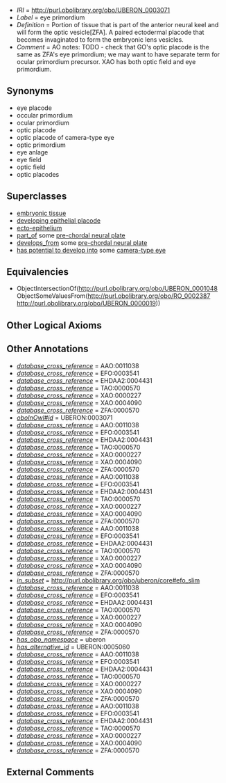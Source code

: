  * *IRI* = http://purl.obolibrary.org/obo/UBERON_0003071
 * *Label* = eye primordium
 * *Definition* = Portion of tissue that is part of the anterior neural keel and will form the optic vesicle[ZFA]. A paired ectodermal placode that becomes invaginated to form the embryonic lens vesicles.
 * *Comment* = AO notes: TODO - check that GO's optic placode is the same as ZFA's eye primordium; we may want to have separate term for ocular primordium precursor. XAO has both optic field and eye primordium.

## Synonyms

 * eye placode
 * occular primordium
 * ocular primordium
 * optic placode
 * optic placode of camera-type eye
 * optic primordium
 * eye anlage
 * eye field
 * optic field
 * optic placodes

## Superclasses

 * [embryonic tissue](../../UBERON/91/UBERON_0005291.md)
 * [developing epithelial placode](../../UBERON/97/UBERON_0007497.md)
 * [ecto-epithelium](../../UBERON/71/UBERON_0010371.md)
 * [part_of](../../BFO/50/BFO_0000050.md) some [pre-chordal neural plate](../../UBERON/56/UBERON_0003056.md)
 * [develops_from](../../RO/02/RO_0002202.md) some [pre-chordal neural plate](../../UBERON/56/UBERON_0003056.md)
 * [has potential to develop into](../../RO/87/RO_0002387.md) some [camera-type eye](../../UBERON/19/UBERON_0000019.md)

## Equivalencies

 * ObjectIntersectionOf(<http://purl.obolibrary.org/obo/UBERON_0001048> ObjectSomeValuesFrom(<http://purl.obolibrary.org/obo/RO_0002387> <http://purl.obolibrary.org/obo/UBERON_0000019>))

## Other Logical Axioms


## Other Annotations

 * *[database_cross_reference](../../ef/oboInOwl#hasDbXref.md)* = AAO:0011038
 * *[database_cross_reference](../../ef/oboInOwl#hasDbXref.md)* = EFO:0003541
 * *[database_cross_reference](../../ef/oboInOwl#hasDbXref.md)* = EHDAA2:0004431
 * *[database_cross_reference](../../ef/oboInOwl#hasDbXref.md)* = TAO:0000570
 * *[database_cross_reference](../../ef/oboInOwl#hasDbXref.md)* = XAO:0000227
 * *[database_cross_reference](../../ef/oboInOwl#hasDbXref.md)* = XAO:0004090
 * *[database_cross_reference](../../ef/oboInOwl#hasDbXref.md)* = ZFA:0000570
 * *[oboInOwl#id](../../id/oboInOwl#id.md)* = UBERON:0003071
 * *[database_cross_reference](../../ef/oboInOwl#hasDbXref.md)* = AAO:0011038
 * *[database_cross_reference](../../ef/oboInOwl#hasDbXref.md)* = EFO:0003541
 * *[database_cross_reference](../../ef/oboInOwl#hasDbXref.md)* = EHDAA2:0004431
 * *[database_cross_reference](../../ef/oboInOwl#hasDbXref.md)* = TAO:0000570
 * *[database_cross_reference](../../ef/oboInOwl#hasDbXref.md)* = XAO:0000227
 * *[database_cross_reference](../../ef/oboInOwl#hasDbXref.md)* = XAO:0004090
 * *[database_cross_reference](../../ef/oboInOwl#hasDbXref.md)* = ZFA:0000570
 * *[database_cross_reference](../../ef/oboInOwl#hasDbXref.md)* = AAO:0011038
 * *[database_cross_reference](../../ef/oboInOwl#hasDbXref.md)* = EFO:0003541
 * *[database_cross_reference](../../ef/oboInOwl#hasDbXref.md)* = EHDAA2:0004431
 * *[database_cross_reference](../../ef/oboInOwl#hasDbXref.md)* = TAO:0000570
 * *[database_cross_reference](../../ef/oboInOwl#hasDbXref.md)* = XAO:0000227
 * *[database_cross_reference](../../ef/oboInOwl#hasDbXref.md)* = XAO:0004090
 * *[database_cross_reference](../../ef/oboInOwl#hasDbXref.md)* = ZFA:0000570
 * *[database_cross_reference](../../ef/oboInOwl#hasDbXref.md)* = AAO:0011038
 * *[database_cross_reference](../../ef/oboInOwl#hasDbXref.md)* = EFO:0003541
 * *[database_cross_reference](../../ef/oboInOwl#hasDbXref.md)* = EHDAA2:0004431
 * *[database_cross_reference](../../ef/oboInOwl#hasDbXref.md)* = TAO:0000570
 * *[database_cross_reference](../../ef/oboInOwl#hasDbXref.md)* = XAO:0000227
 * *[database_cross_reference](../../ef/oboInOwl#hasDbXref.md)* = XAO:0004090
 * *[database_cross_reference](../../ef/oboInOwl#hasDbXref.md)* = ZFA:0000570
 * *[in_subset](../../et/oboInOwl#inSubset.md)* = http://purl.obolibrary.org/obo/uberon/core#efo_slim
 * *[database_cross_reference](../../ef/oboInOwl#hasDbXref.md)* = AAO:0011038
 * *[database_cross_reference](../../ef/oboInOwl#hasDbXref.md)* = EFO:0003541
 * *[database_cross_reference](../../ef/oboInOwl#hasDbXref.md)* = EHDAA2:0004431
 * *[database_cross_reference](../../ef/oboInOwl#hasDbXref.md)* = TAO:0000570
 * *[database_cross_reference](../../ef/oboInOwl#hasDbXref.md)* = XAO:0000227
 * *[database_cross_reference](../../ef/oboInOwl#hasDbXref.md)* = XAO:0004090
 * *[database_cross_reference](../../ef/oboInOwl#hasDbXref.md)* = ZFA:0000570
 * *[has_obo_namespace](../../ce/oboInOwl#hasOBONamespace.md)* = uberon
 * *[has_alternative_id](../../Id/oboInOwl#hasAlternativeId.md)* = UBERON:0005060
 * *[database_cross_reference](../../ef/oboInOwl#hasDbXref.md)* = AAO:0011038
 * *[database_cross_reference](../../ef/oboInOwl#hasDbXref.md)* = EFO:0003541
 * *[database_cross_reference](../../ef/oboInOwl#hasDbXref.md)* = EHDAA2:0004431
 * *[database_cross_reference](../../ef/oboInOwl#hasDbXref.md)* = TAO:0000570
 * *[database_cross_reference](../../ef/oboInOwl#hasDbXref.md)* = XAO:0000227
 * *[database_cross_reference](../../ef/oboInOwl#hasDbXref.md)* = XAO:0004090
 * *[database_cross_reference](../../ef/oboInOwl#hasDbXref.md)* = ZFA:0000570
 * *[database_cross_reference](../../ef/oboInOwl#hasDbXref.md)* = AAO:0011038
 * *[database_cross_reference](../../ef/oboInOwl#hasDbXref.md)* = EFO:0003541
 * *[database_cross_reference](../../ef/oboInOwl#hasDbXref.md)* = EHDAA2:0004431
 * *[database_cross_reference](../../ef/oboInOwl#hasDbXref.md)* = TAO:0000570
 * *[database_cross_reference](../../ef/oboInOwl#hasDbXref.md)* = XAO:0000227
 * *[database_cross_reference](../../ef/oboInOwl#hasDbXref.md)* = XAO:0004090
 * *[database_cross_reference](../../ef/oboInOwl#hasDbXref.md)* = ZFA:0000570

## External Comments


